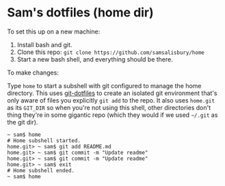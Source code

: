 # Sam's dotfiles (home dir)

To set this up on a new machine:

1. Install bash and git.
2. Clone this repo: `git clone https://github.com/samsalisbury/home`
3. Start a new bash shell, and everything should be there.

To make changes:

Type `home` to start a subshell with git configured to manage
the home directory. This uses
[git-dotfiles](https://fieldnotes.tech/2022/11/20/managing-dotfiles-with-git/)
to create an isolated git environment that's only aware of files you explicitly
`git add` to the repo. It also uses `home.git` as its `GIT_DIR` so when you're
not using this shell, other directories don't thing they're in some gigantic
repo (which they would if we used `~/.git` as the git dir).

```shell
~ sam$ home
# Home subshell started.
home.git> ~ sam$ git add README.md
home.git> ~ sam$ git commit -m "Update readme"
home.git> ~ sam$ git commit -m "Update readme"
home.git> ~ sam$ exit
# Home subshell ended.
~ sam$ home
```

